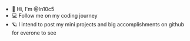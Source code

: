 - 👋 Hi, I'm @In10c5
- 💻 Follow me on my coding journey 
- 🪐 I intend to post my mini projects and big accomplishments on github for everone to see 
